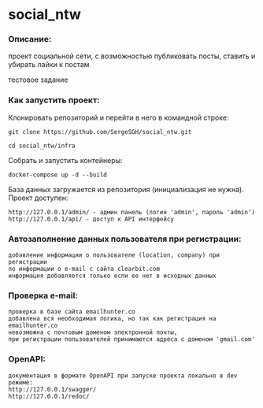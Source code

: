 # social_ntw
### Описание:
проект социальной сети, с возможностью публиковать посты,
ставить и убирать лайки к постам

тестовое задание

### Как запустить проект:

Клонировать репозиторий и перейти в него в командной строке:
```
git clone https://github.com/SergeSGH/social_ntw.git
```
```
cd social_ntw/infra
```

Собрать и запустить контейнеры:
```
docker-compose up -d --build
```
База данных загружается из репозитория (инициализация не нужна).
Проект доступен:
```
http://127.0.0.1/admin/ - админ панель (логин 'admin', пароль 'admin')
http://127.0.0.1/api/ - доступ к API интерфейсу
```
### Автозаполнение данных пользователя при регистрации:
```
добавление информации о пользователе (location, company) при регистрации
по информации о e-mail с сайта clearbit.com
информация добавляется только если ее нет в исходных данных
```
### Проверка e-mail:
```
проверка в базе сайта emailhunter.co
добавлена вся необходимая логика, но так как регистрация на emailhunter.co
невозможна с почтовым доменом электронной почты,
при регистрации пользователей принимаются адреса с доменом 'gmail.com'
```
### OpenAPI:
```
документация в формате OpenAPI при запуске проекта локально в dev режиме:
http://127.0.0.1/swagger/
http://127.0.0.1/redoc/
```